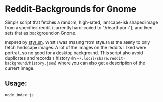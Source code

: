 # Reddit-Backgrounds for Gnome

Simple script that fetches a random, high-rated, lanscape-ish shaped image from a specified reddit (currently hard-coded to "/r/earthporn"), and then sets that as background on Gnome.

Inspired by [styli.sh](https://github.com/thevinter/styli.sh). What I was missing from styli.sh is the ability to only fetch landscape images. A lot of the images on the reddits I liked were portrait, so no good for a desktop background. This script also avoid duplicates and records a history (in `~/.local/share/reddit-background/history.json`) where you can also get a description of the current image.


## Usage:
```
node index.js
```

